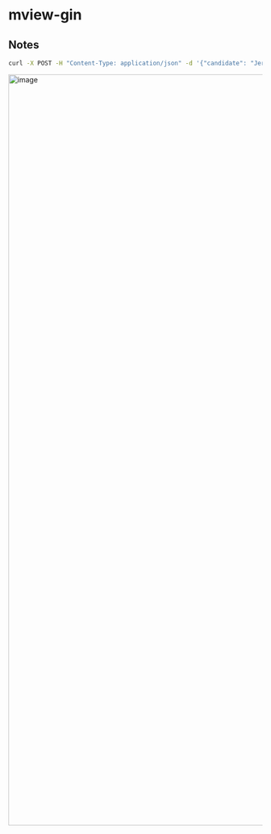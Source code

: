 # mview-gin

## Notes

```bash
curl -X POST -H "Content-Type: application/json" -d '{"candidate": "Jerry Shi"}' http://localhost:3000/vote
```

<img width="1487" alt="image" src="https://user-images.githubusercontent.com/10555820/230775405-cf497725-214d-44fb-877c-d3799eec5f8d.png">
